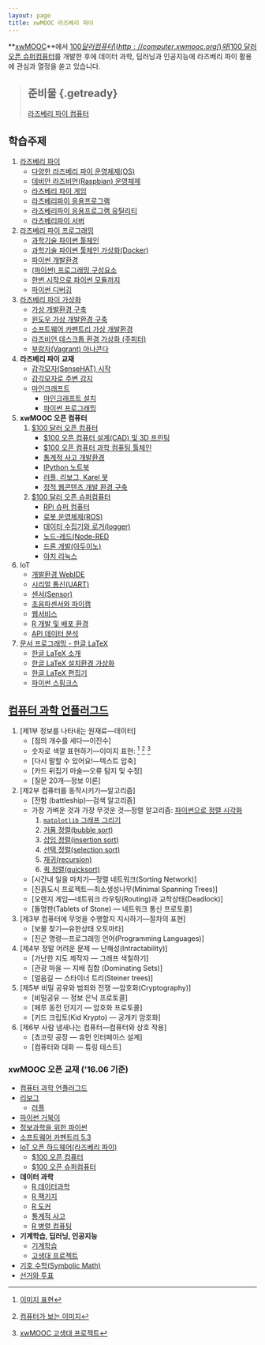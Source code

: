 ```yaml
---
layout: page
title: xwMOOC 라즈베리 파이
---
```


**[xwMOOC](http://statkclee.github.io/xwMOOC)**에서 [$100 달러 컴퓨터](http://computer.xwmooc.org/)와 
[$100 달러 오픈 슈퍼컴퓨터](http://computers.xwmooc.org/)를 개발한 후에 데이터 과학, 딥러닝과 인공지능에 라즈베리 파이 활용에 관심과 열정을 쏟고 있습니다.


> ## 준비물 {.getready}
>
> [라즈베리 파이 컴퓨터](http://raspberrypi.org/)
>


## 학습주제
		
1.  [라즈베리 파이](raspberry-pi-intro.html)
    - [다양한 라즈베리 파이 운영체제(OS)](raspberry-pi-os.html)
    - [데비안 라즈비언(Raspbian) 운영체제](raspberry-pi-raspbian.html) 
    - [라즈베리 파이 게임](raspberry-pi-game.html) 
    - [라즈베리파이 응용프로그램](raspberry-pi-app.html)
    - [라즈베리파이 응용프로그램 유틸리티](raspberry-pi-utility.html)
    - [라즈베리파이 서버](raspberry-pi-server.html)
1.  [라즈베리 파이 프로그래밍](raspberry-pi-programming.html)    
    - [과학기술 파이썬 툴체인](raspberry-pi-programming-science.html)
    - [과학기술 파이썬 툴체인 가상화(Docker)](raspberry-pi-programming-science-docker.html)
    - [파이썬 개발환경](raspberry-pi-programming-env.html)
    - [(파이썬) 프로그래밍 구성요소](raspberry-pi-programming-components.html)
    - [한번 시작으로 파이썬 모듈까지](raspberry-pi-programming-basics.html)    
    - [파이썬 디버깅](raspberry-pi-programming-debugging.html)    
1.  [라즈베리 파이 가상화](raspberry-pi-virtual.html)
    - [가상 개발환경 구축](raspberry-pi-virtual-env.html)    
    - [윈도우 가상 개발환경 구축](raspberry-pi-virtual-window.html)    
    - [소프트웨어 카펜트리 가상 개발환경](raspberry-pi-swcarpentry.html)      
    - [라즈비언 데스크톱 환경 가상화 (주피터)](raspberry-pi-virtual-desktop.html)    
    - [부랑자(Vagrant) 아나콘다](vagrant-anaconda.html)        
1. **라즈베리 파이 교재**
    - [감각모자(SenseHAT) 시작](rpi-sensehat.html)
    - [감각모자로 주변 감지](rpi-sensehat-sensing.html)
    - [마인크래프트](rpi-minecraft.html)
        - [마인크래프트 설치](rpi-minecarft-install.html)
        - [파이썬 프로그래밍](rpi-minecraft-python.html)
1. **xwMOOC 오픈 컴퓨터**
    1.  [$100 달러 오픈 컴퓨터](100-computer.html)  
        - [$100 오픈 컴퓨터 설계(CAD) 및 3D 프린팅](100-cad.html)    
        - [$100 오픈 컴퓨터 과학 컴퓨팅 툴체인](100-computer-scientifc-computing.html)  
        - [통계적 사고 개발환경](think-stat.html)    
        - [IPython 노트북](ipython-notebook.html)
        - [러플, 리보그, Karel 봇](reeborg.html)  
        - [정적 웹콘텐츠 개발 환경 구축](static-web-service.html)
    1. [$100 달러 오픈 슈퍼컴퓨터](http://computers.xwmooc.org/)  
        - [RPi 슈퍼 컴퓨터](rpi-super-computer.html)
        - [로봇 운영체제(ROS)](ros.html)
        - [데이터 수집기와 로거(logger)](iot-fluentd.html)
        - [노드-레드(Node-RED](iot-node-red.html)
        - [드론 개발(아두이노)](iot-drone-arduino.html)
        - [아치 리눅스](raspberry-pi-arch.html)        
1. IoT
    - [개발환경 WebIDE](iot-webide.html)
    - [시리얼 통신(UART)](iot-serial.html)    
    - [센서(Sensor)](sensor.html)            
    - [초음파센서와 파이캠](iot-pi-cam.html)
    - [웹서비스](iot-webservice.html)
    - [R 개발 및 배포 환경](iot-rstudio-shiny.html)
    - [API 데이터 분석](http://statkclee.github.io/web-data-python/)
1.  [문서 프로그래밍 - 한글 LaTeX](latex.html)
    - [한글 LaTeX 소개](latex-intro.html)
    - [한글 LaTeX 설치환경 가상화](latex-virtual.html)
    - [한글 LaTeX 편집기](latex-utils.html)
    - [파이썬 스핑크스](latex-sphinx.html)

## [컴퓨터 과학 언플러그드](http://unplugged.xwmooc.org/)

1.  [제1부 정보를 나타내는 원재료&mdash;데이터]
    - [점의 개수를 세다&mdash;이진수]
    - 숫자로 색깔 표현하기&mdash;이미지 표현: [^1-2-image01] [^1-2-image02] [^1-2-trilobite]
    - [다시 말할 수 있어요!&mdash;텍스트 압축]
    - [카드 뒤집기 마술&mdash;오류 탐지 및 수정]
    - [질문 20개&mdash;정보 이론]
2.  [제2부 컴퓨터를 동작시키기&mdash;알고리즘]
    - [전함 (battleship)&mdash;검색 알고리즘]
    - 가장 가벼운 것과 가장 무것운 것&mdash;정렬 알고리즘: [파이썬으로 정렬 시각화](rpi-sorting.html)
        1. [`matplotlib` 그래프 그리기](rpi-sorting-matplotlib.html)
        1. [거품 정렬(bubble sort)](rpi-sorting-bubble.html)
        1. [삽입 정렬(insertion sort)](rpi-sorting-insertion.html)
        1. [선택 정렬(selection sort)](rpi-sorting-selection.html)
        1. [재귀(recursion)](rpi-sorting-recursion.html)
        1. [퀵 정렬(quicksort)](rpi-sorting-quick.html)
    - [시간내 일을 마치기&mdash;정렬 네트워크(Sorting Network)]
    - [진흙도시 프로젝트&mdash;최소생성나무(Minimal Spanning Trees)]
    - [오렌지 게임&mdash;네트워크 라우팅(Routing)과 교착상태(Deadlock)]
    - [돌명판(Tablets of Stone) &mdash; 네트워크 통신 프로토콜]
3.  [제3부 컴퓨터에 무엇을 수행할지 지시하기&mdash;절차의 표현]
    - [보물 찾기&mdash;유한상태 오토마타]
    - [진군 명령&mdash;프로그래밍 언어(Programming Languages)]
4. [제4부 정말 어려운 문제 &mdash; 난해성(Intractability)]
    -  [가난한 지도 제작자 &mdash; 그래프 색칠하기]
    -  [관광 마을 &mdash; 지배 집합 (Dominating Sets)]
    -  [얼음길 &mdash; 스타이너 트리(Steiner trees)]
5. [제5부 비밀 공유와 범죄와 전쟁 &mdash;암호화(Cryptography)]
    - [비밀공유 &mdash; 정보 은닉 프로토콜]
    - [페루 동전 던지기 &mdash; 암호화 프로토콜]
    - [키드 크립토(Kid Krypto) &mdash; 공개키 암호화]
6. [제6부 사람 냄새나는 컴퓨터&mdash;컴퓨터와 상호 작용]
    - [쵸코릿 공장 &mdash; 휴먼 인터페이스 설계]
    - [컴퓨터와 대화 &mdash; 튜링 테스트]

[^1-2-image01]: [이미지 표현](http://statkclee.github.io/trilobite/cv-intro.html)
[^1-2-image02]: [컴퓨터가 보는 이미지](http://statkclee.github.io/trilobite/image-files.html)
[^1-2-trilobite]: [xwMOOC 고생대 프로젝트](http://statkclee.github.io/trilobite/index.html)

### xwMOOC 오픈 교재 ('16.06 기준)

- [컴퓨터 과학 언플러그드](http://unplugged.xwmooc.org)  
- [리보그](http://reeborg.xwmooc.org)  
     - [러플](http://rur-ple.xwmooc.org)  
- [파이썬 거북이](http://swcarpentry.github.io/python-novice-turtles/index-kr.html)  
- [정보과학을 위한 파이썬](http://python.xwmooc.org)  
- [소프트웨어 카펜트리 5.3](http://swcarpentry.xwmooc.org)
- [IoT 오픈 하드웨어(라즈베리 파이)](http://raspberry-pi.xwmooc.org/)
    - [$100 오픈 컴퓨터](http://computer.xwmooc.org/)   
    - [$100 오픈 슈퍼컴퓨터](http://computers.xwmooc.org/)
- **데이터 과학**
    - [R 데이터과학](http://data-science.xwmooc.org/)
    - [R 팩키지](http://r-pkgs.xwmooc.org/)
    - [R 도커](http://statkclee.github.io/r-docker/)
    - [통계적 사고](http://think-stat.xwmooc.org/)
    - [R 병렬 컴퓨팅](http://parallel.xwmooc.org/)    
- **기계학습, 딥러닝, 인공지능**
    - [기계학습](http://statkclee.github.io/ml)
    - [고생대 프로젝트](http://statkclee.github.io/trilobite)
- [기호 수학(Symbolic Math)](http://sympy.xwmooc.org/)
- [선거와 투표](http://politics.xwmooc.org/)

